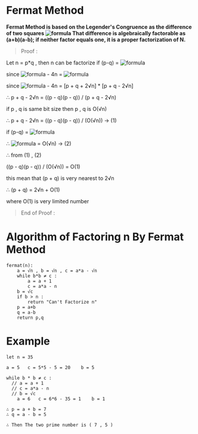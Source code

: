 # Fermat Method

**Fermat Method is based on the Legender's Congruence as the difference of two squares ![formula](https://render.githubusercontent.com/render/math?math=N%20=%20a^{2}%20-%20b^{2})
 That difference is algebraically factorable as (a+b)(a-b); if neither factor equals one, it is a proper factorization of N.**

> Proof :

Let n = p*q , then n can be factorize if (p-q) = ![formula](https://render.githubusercontent.com/render/math?math=O(n)^{0.25})

since  ![formula](https://render.githubusercontent.com/render/math?math=(p%2Bq)^{2}) - 4n =  ![formula](https://render.githubusercontent.com/render/math?math=(p-q)^{2})

since ![formula](https://render.githubusercontent.com/render/math?math=(p%2Bq)^{2}) - 4n = [p + q + 2√n] * [p + q - 2√n]

∴ p + q - 2√n = ((p - q)(p - q)) / (p + q - 2√n)

if p , q is same bit size then p , q is O(√n)	

∴ p + q - 2√n = ((p - q)(p - q)) / (O(√n))     → (1)

if (p-q) = ![formula](https://render.githubusercontent.com/render/math?math=O(n)^{0.25})

∴ ![formula](https://render.githubusercontent.com/render/math?math=(p-q)^{2})  = O(√n) → (2)

∴ from (1) , (2)

((p - q)(p - q)) / (O(√n)) = O(1)

this mean that (p + q) is very nearest to 2√n 

∴ (p + q) = 2√n + O(1)

where O(1) is very limited number 

> End of Proof :

# Algorithm of Factoring n By Fermat Method

```
fermat(n):
	a = √n , b = √n , c = a*a - √n 
	while b*b ≠ c :
		a = a + 1
		c = a*a - n
    b = √c
    if b > n :
        return "Can't Factorize n"
	p = a+b
	q = a-b
	return p,q
```

# Example

```
let n = 35

a = 5	c = 5*5 - 5 = 20	b = 5
 
while b * b ≠ c :
  // a = a + 1
  // c = a*a - n
  // b = √c
	a = 6	c = 6*6 - 35 = 1	b = 1

∴ p = a + b = 7
∴ q = a - b = 5

∴ Then The two prime number is ( 7 , 5 )

```
